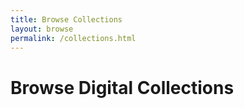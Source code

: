 ```yaml
---
title: Browse Collections
layout: browse
permalink: /collections.html
---
```


# Browse Digital Collections
